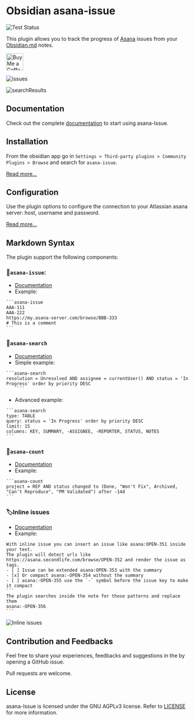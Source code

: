 # Obsidian asana-issue

![Test Status](https://github.com/zenariworks/obsidian-asana-issue/actions/workflows/ci.yaml/badge.svg)


This plugin allows you to track the progress of [Asana](https://www.asana.com/) issues from your [Obsidian.md](https://obsidian.md/) notes.

<a href='https://ko-fi.com/zenariworks' target='_blank'><img height='35' style='border:0px;height:46px;' src='https://az743702.vo.msecnd.net/cdn/kofi3.png' border='0' alt='Buy Me a Coffee'></a>

![issues](./assets/issues.png)

![searchResults](./assets/searchResults2.png)

## Documentation
Check out the complete [documentation](https://zenariworks.github.io/obsidian-asana-issue) to start using asana-Issue.

## Installation
From the obsidian app go in `Settings > Third-party plugins > Community Plugins > Browse` and search for `asana-issue`.

[Read more...](https://zenariworks.github.io/obsidian-asana-issue/docs/get-started/installation)

## Configuration

Use the plugin options to configure the connection to your Atlassian asana server: host, username and password.

[Read more...](https://zenariworks.github.io/obsidian-asana-issue/docs/get-started/basic-authentication)

## Markdown Syntax

The plugin support the following components:

### 📃`asana-issue`:

- [Documentation](https://zenariworks.github.io/obsidian-asana-issue/docs/components/asana-issue)
- Example:

````code
```asana-issue
AAA-111
AAA-222
https://my.asana-server.com/browse/BBB-333
# This is a comment
```
````

### 🔎`asana-search`

- [Documentation](https://zenariworks.github.io/obsidian-asana-issue/docs/components/asana-search)
- Simple example:

````code
```asana-search
resolution = Unresolved AND assignee = currentUser() AND status = 'In Progress' order by priority DESC
    ```
````

- Advanced example:

````code
```asana-search
type: TABLE
query: status = 'In Progress' order by priority DESC
limit: 15
columns: KEY, SUMMARY, -ASSIGNEE, -REPORTER, STATUS, NOTES
```
````

### 🔢`asana-count`

- [Documentation](https://zenariworks.github.io/obsidian-asana-issue/docs/components/asana-count)
- Example:

````code
```asana-count
project = REF AND status changed to (Done, "Won't Fix", Archived, "Can't Reproduce", "PM Validated") after -14d
```
````

### 🏷️Inline issues

- [Documentation](https://zenariworks.github.io/obsidian-asana-issue/docs/components/inline-issue)
- Example:

````code
With inline issue you can insert an issue like asana:OPEN-351 inside your text.
The plugin will detect urls like https://asana.secondlife.com/browse/OPEN-352 and render the issue as tags.
- [ ] Issue can be extended asana:OPEN-353 with the summary
- [x] Or compact asana:-OPEN-354 without the summary
- [ ] asana:-OPEN-355 use the `-` symbol before the issue key to make it compact
```
The plugin searches inside the note for those patterns and replace them
asana:-OPEN-356
```
````

![Inline issues](./assets/inlineIssues.png)

## Contribution and Feedbacks

Feel free to share your experiences, feedbacks and suggestions in the by opening a GitHub issue.

Pull requests are welcome.

## License

asana-Issue is licensed under the GNU AGPLv3 license. Refer to [LICENSE](https://github.com/zenariworks/obsidian-asana-issue/blob/master/LICENSE) for more information.
